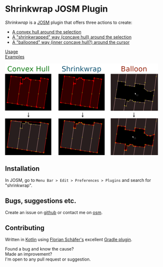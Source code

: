 # Shrinkwrap JOSM Plugin

*Shrinkwrap* is a [JOSM](https://josm.openstreetmap.de/) plugin that offers three actions to create:

* [A convex hull around the selection](USAGE.md#convex-hull)
* [A "shrinkwrapped" way (concave hull) around the selection](USAGE.md#shrinkwrap)
* [A "ballooned" way (inner concave hull?) around the cursor](USAGE.md#balloon)

[Usage](USAGE.md)  
[Examples](EXAMPLES.md)

![demonstration screenshots of the three actions](images/combined.png "Demo screenshots")


## Installation

In JOSM, go to ```Menu Bar > Edit > Preferences > Plugins``` and search for "shrinkwrap".


## Bugs, suggestions etc.

Create an issue on [github](https://github.com/ubipo/shrinkwrap) or contact me on [osm](https://www.openstreetmap.org/user/Ubipo).


## Contributing

Written in [Kotlin](https://kotlinlang.org/) using [Florian Schäfer's](https://gitlab.com/floscher) excellent [Gradle plugin](https://gitlab.com/floscher/gradle-josm-plugin).

Found a bug and know the cause?  
Made an improvement?  
I'm open to any pull request or suggestion.
